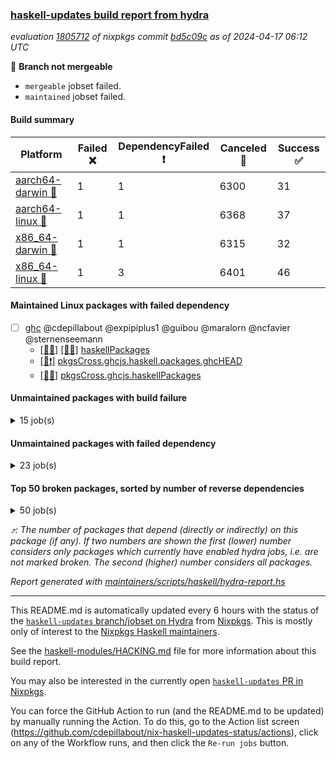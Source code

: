 ### [haskell-updates build report from hydra](https://hydra.nixos.org/jobset/nixpkgs/haskell-updates)
*evaluation [1805712](https://hydra.nixos.org/eval/1805712) of nixpkgs commit [bd5c09c](https://github.com/NixOS/nixpkgs/commits/bd5c09c00338942cefc5af636b0458ee5e368fb2) as of 2024-04-17 06:12 UTC*

🔴 **Branch not mergeable**
  * `mergeable` jobset failed.
  * `maintained` jobset failed.

#### Build summary

 | Platform | Failed ❌ | DependencyFailed ❗ | Canceled 🚫 | Success ✅ | 
 | --- | --- | --- | --- | --- | 
 | [aarch64-darwin 🍏](https://hydra.nixos.org/eval/1805712?filter=.aarch64-darwin) | 1 | 1 | 6300 | 31 | 
 | [aarch64-linux 📱](https://hydra.nixos.org/eval/1805712?filter=.aarch64-linux) | 1 | 1 | 6368 | 37 | 
 | [x86_64-darwin 🍎](https://hydra.nixos.org/eval/1805712?filter=.x86_64-darwin) | 1 | 1 | 6315 | 32 | 
 | [x86_64-linux 🐧](https://hydra.nixos.org/eval/1805712?filter=.x86_64-linux) | 1 | 3 | 6401 | 46 | 
#### Maintained Linux packages with failed dependency
- [ ] [ghc](https://hydra.nixos.org/eval/1805712?filter=ghc) @cdepillabout @expipiplus1 @guibou @maralorn @ncfavier @sternenseemann
  - [[📱🚫]](https://hydra.nixos.org/build/256545234) [[🐧🚫]](https://hydra.nixos.org/build/256539444) [haskellPackages](https://hydra.nixos.org/eval/1805712?filter=haskellPackages.ghc)
  -  [[🐧❗]](https://hydra.nixos.org/build/255990472) [pkgsCross.ghcjs.haskell.packages.ghcHEAD](https://hydra.nixos.org/eval/1805712?filter=pkgsCross.ghcjs.haskell.packages.ghcHEAD.ghc)
  -  [[🐧🚫]](https://hydra.nixos.org/build/256544997) [pkgsCross.ghcjs.haskellPackages](https://hydra.nixos.org/eval/1805712?filter=pkgsCross.ghcjs.haskellPackages.ghc)
#### Unmaintained packages with build failure
<details><summary>15 job(s) </summary>

- [ ] [ghc-lib-parser](https://hydra.nixos.org/eval/1805712?filter=ghc-lib-parser)  ⤴️ 19 | 67
  - [[🍏✅]](https://hydra.nixos.org/build/254970377) [[📱✅]](https://hydra.nixos.org/build/254959074) [[🍎✅]](https://hydra.nixos.org/build/254950870) [[🐧✅]](https://hydra.nixos.org/build/254956507) [haskell.packages.ghc8107](https://hydra.nixos.org/eval/1805712?filter=haskell.packages.ghc8107.ghc-lib-parser)
  - [[🍏❌]](https://hydra.nixos.org/build/254966596) [[📱❌]](https://hydra.nixos.org/build/254960351) [[🍎❌]](https://hydra.nixos.org/build/254959555) [[🐧❌]](https://hydra.nixos.org/build/254963201) [haskell.packages.ghc902](https://hydra.nixos.org/eval/1805712?filter=haskell.packages.ghc902.ghc-lib-parser)
  - [[🍏✅]](https://hydra.nixos.org/build/254970577) [[📱✅]](https://hydra.nixos.org/build/254969128) [[🍎✅]](https://hydra.nixos.org/build/254966175) [[🐧✅]](https://hydra.nixos.org/build/254957659) [haskell.packages.ghc925](https://hydra.nixos.org/eval/1805712?filter=haskell.packages.ghc925.ghc-lib-parser)
  - [[🍏✅]](https://hydra.nixos.org/build/254963217) [[📱✅]](https://hydra.nixos.org/build/254967112) [[🍎✅]](https://hydra.nixos.org/build/254957361) [[🐧✅]](https://hydra.nixos.org/build/254957202) [haskell.packages.ghc926](https://hydra.nixos.org/eval/1805712?filter=haskell.packages.ghc926.ghc-lib-parser)
  - [[🍏✅]](https://hydra.nixos.org/build/254971346) [[📱✅]](https://hydra.nixos.org/build/254968518) [[🍎✅]](https://hydra.nixos.org/build/254963431) [[🐧✅]](https://hydra.nixos.org/build/254971255) [haskell.packages.ghc927](https://hydra.nixos.org/eval/1805712?filter=haskell.packages.ghc927.ghc-lib-parser)
  - [[🍏✅]](https://hydra.nixos.org/build/254949732) [[📱✅]](https://hydra.nixos.org/build/254966316) [[🍎✅]](https://hydra.nixos.org/build/254966701) [[🐧✅]](https://hydra.nixos.org/build/254946130) [haskell.packages.ghc928](https://hydra.nixos.org/eval/1805712?filter=haskell.packages.ghc928.ghc-lib-parser)
  - [[🍏✅]](https://hydra.nixos.org/build/254949261) [[📱✅]](https://hydra.nixos.org/build/254957344) [[🍎✅]](https://hydra.nixos.org/build/254945834) [[🐧✅]](https://hydra.nixos.org/build/254946611) [haskell.packages.ghc945](https://hydra.nixos.org/eval/1805712?filter=haskell.packages.ghc945.ghc-lib-parser)
  - [[🍏✅]](https://hydra.nixos.org/build/254968626) [[📱✅]](https://hydra.nixos.org/build/254961970) [[🍎✅]](https://hydra.nixos.org/build/254954495) [[🐧✅]](https://hydra.nixos.org/build/254950068) [haskell.packages.ghc946](https://hydra.nixos.org/eval/1805712?filter=haskell.packages.ghc946.ghc-lib-parser)
  - [[🍏✅]](https://hydra.nixos.org/build/254953741) [[📱✅]](https://hydra.nixos.org/build/254952325) [[🍎✅]](https://hydra.nixos.org/build/254969406) [[🐧✅]](https://hydra.nixos.org/build/254965663) [haskell.packages.ghc947](https://hydra.nixos.org/eval/1805712?filter=haskell.packages.ghc947.ghc-lib-parser)
  - [[🍏✅]](https://hydra.nixos.org/build/254945659) [[📱✅]](https://hydra.nixos.org/build/254966800) [[🍎✅]](https://hydra.nixos.org/build/254966181) [[🐧✅]](https://hydra.nixos.org/build/254947116) [haskell.packages.ghc948](https://hydra.nixos.org/eval/1805712?filter=haskell.packages.ghc948.ghc-lib-parser)
  - [[🍏✅]](https://hydra.nixos.org/build/255682200) [[📱✅]](https://hydra.nixos.org/build/255681906) [[🍎✅]](https://hydra.nixos.org/build/255671948) [[🐧✅]](https://hydra.nixos.org/build/255691293) [haskell.packages.ghc963](https://hydra.nixos.org/eval/1805712?filter=haskell.packages.ghc963.ghc-lib-parser)
  - [[🍏✅]](https://hydra.nixos.org/build/255683924) [[📱✅]](https://hydra.nixos.org/build/255679213) [[🍎✅]](https://hydra.nixos.org/build/255674707) [[🐧✅]](https://hydra.nixos.org/build/255685161) [haskell.packages.ghc964](https://hydra.nixos.org/eval/1805712?filter=haskell.packages.ghc964.ghc-lib-parser)
  - [[🍏🚫]](https://hydra.nixos.org/build/256541652) [[📱🚫]](https://hydra.nixos.org/build/256537000) [[🍎🚫]](https://hydra.nixos.org/build/256538001) [[🐧🚫]](https://hydra.nixos.org/build/256534878) [haskell.packages.ghc965](https://hydra.nixos.org/eval/1805712?filter=haskell.packages.ghc965.ghc-lib-parser)
  - [[🍏🚫]](https://hydra.nixos.org/build/256539319) [[📱🚫]](https://hydra.nixos.org/build/256542731) [[🍎🚫]](https://hydra.nixos.org/build/256536909) [[🐧🚫]](https://hydra.nixos.org/build/256532214) [haskellPackages](https://hydra.nixos.org/eval/1805712?filter=haskellPackages.ghc-lib-parser)
</details>

#### Unmaintained packages with failed dependency
<details><summary>23 job(s) </summary>

- [ ] [ghc-lib](https://hydra.nixos.org/eval/1805712?filter=ghc-lib) 
  - [[🍏✅]](https://hydra.nixos.org/build/254960070) [[📱✅]](https://hydra.nixos.org/build/254948486) [[🍎✅]](https://hydra.nixos.org/build/254963094) [[🐧✅]](https://hydra.nixos.org/build/254945705) [haskell.packages.ghc8107](https://hydra.nixos.org/eval/1805712?filter=haskell.packages.ghc8107.ghc-lib)
  - [[🍏❗]](https://hydra.nixos.org/build/254955349) [[📱❗]](https://hydra.nixos.org/build/254957046) [[🍎❗]](https://hydra.nixos.org/build/254958220) [[🐧❗]](https://hydra.nixos.org/build/254949401) [haskell.packages.ghc902](https://hydra.nixos.org/eval/1805712?filter=haskell.packages.ghc902.ghc-lib)
  - [[🍏✅]](https://hydra.nixos.org/build/254950536) [[📱✅]](https://hydra.nixos.org/build/254961787) [[🍎✅]](https://hydra.nixos.org/build/254952121) [[🐧✅]](https://hydra.nixos.org/build/254961329) [haskell.packages.ghc925](https://hydra.nixos.org/eval/1805712?filter=haskell.packages.ghc925.ghc-lib)
  - [[🍏✅]](https://hydra.nixos.org/build/254961908) [[📱✅]](https://hydra.nixos.org/build/254950459) [[🍎✅]](https://hydra.nixos.org/build/254945522) [[🐧✅]](https://hydra.nixos.org/build/254957074) [haskell.packages.ghc926](https://hydra.nixos.org/eval/1805712?filter=haskell.packages.ghc926.ghc-lib)
  - [[🍏✅]](https://hydra.nixos.org/build/254952832) [[📱✅]](https://hydra.nixos.org/build/254963583) [[🍎✅]](https://hydra.nixos.org/build/254946738) [[🐧✅]](https://hydra.nixos.org/build/254960258) [haskell.packages.ghc927](https://hydra.nixos.org/eval/1805712?filter=haskell.packages.ghc927.ghc-lib)
  - [[🍏✅]](https://hydra.nixos.org/build/254969901) [[📱✅]](https://hydra.nixos.org/build/254954128) [[🍎✅]](https://hydra.nixos.org/build/254950935) [[🐧✅]](https://hydra.nixos.org/build/254965758) [haskell.packages.ghc928](https://hydra.nixos.org/eval/1805712?filter=haskell.packages.ghc928.ghc-lib)
  - [[🍏✅]](https://hydra.nixos.org/build/254959614) [[📱✅]](https://hydra.nixos.org/build/254969090) [[🍎✅]](https://hydra.nixos.org/build/254961856) [[🐧✅]](https://hydra.nixos.org/build/254956560) [haskell.packages.ghc945](https://hydra.nixos.org/eval/1805712?filter=haskell.packages.ghc945.ghc-lib)
  - [[🍏✅]](https://hydra.nixos.org/build/254967279) [[📱✅]](https://hydra.nixos.org/build/254964532) [[🍎✅]](https://hydra.nixos.org/build/254971034) [[🐧✅]](https://hydra.nixos.org/build/254971303) [haskell.packages.ghc946](https://hydra.nixos.org/eval/1805712?filter=haskell.packages.ghc946.ghc-lib)
  - [[🍏✅]](https://hydra.nixos.org/build/254969012) [[📱✅]](https://hydra.nixos.org/build/254955219) [[🍎✅]](https://hydra.nixos.org/build/254958717) [[🐧✅]](https://hydra.nixos.org/build/254962684) [haskell.packages.ghc947](https://hydra.nixos.org/eval/1805712?filter=haskell.packages.ghc947.ghc-lib)
  - [[🍏✅]](https://hydra.nixos.org/build/254965161) [[📱✅]](https://hydra.nixos.org/build/254948522) [[🍎✅]](https://hydra.nixos.org/build/254953215) [[🐧✅]](https://hydra.nixos.org/build/254957677) [haskell.packages.ghc948](https://hydra.nixos.org/eval/1805712?filter=haskell.packages.ghc948.ghc-lib)
  - [[🍏✅]](https://hydra.nixos.org/build/255687986) [[📱✅]](https://hydra.nixos.org/build/255674303) [[🍎✅]](https://hydra.nixos.org/build/255679265) [[🐧✅]](https://hydra.nixos.org/build/255689361) [haskell.packages.ghc963](https://hydra.nixos.org/eval/1805712?filter=haskell.packages.ghc963.ghc-lib)
  - [[🍏✅]](https://hydra.nixos.org/build/255668387) [[📱✅]](https://hydra.nixos.org/build/255668257) [[🍎✅]](https://hydra.nixos.org/build/255672196) [[🐧✅]](https://hydra.nixos.org/build/255693046) [haskell.packages.ghc964](https://hydra.nixos.org/eval/1805712?filter=haskell.packages.ghc964.ghc-lib)
  - [[🍏🚫]](https://hydra.nixos.org/build/256531134) [[📱🚫]](https://hydra.nixos.org/build/256530981) [[🍎🚫]](https://hydra.nixos.org/build/256526644) [[🐧🚫]](https://hydra.nixos.org/build/256550898) [haskell.packages.ghc965](https://hydra.nixos.org/eval/1805712?filter=haskell.packages.ghc965.ghc-lib)
  - [[🍏🚫]](https://hydra.nixos.org/build/256551059) [[📱🚫]](https://hydra.nixos.org/build/256541661) [[🍎🚫]](https://hydra.nixos.org/build/256543833) [[🐧🚫]](https://hydra.nixos.org/build/256545642) [haskellPackages](https://hydra.nixos.org/eval/1805712?filter=haskellPackages.ghc-lib)
- [ ] [hello](https://hydra.nixos.org/eval/1805712?filter=hello) 
  - [[🍏🚫]](https://hydra.nixos.org/build/256535656) [[📱🚫]](https://hydra.nixos.org/build/256532135) [[🍎🚫]](https://hydra.nixos.org/build/256529842) [[🐧🚫]](https://hydra.nixos.org/build/256537913) [haskellPackages](https://hydra.nixos.org/eval/1805712?filter=haskellPackages.hello)
  - [[🍏🚫]](https://hydra.nixos.org/build/256529634)  [[🍎🚫]](https://hydra.nixos.org/build/256538617) [[🐧❗]](https://hydra.nixos.org/build/255990463) [pkgsCross.ghcjs.haskell.packages.ghcHEAD](https://hydra.nixos.org/eval/1805712?filter=pkgsCross.ghcjs.haskell.packages.ghcHEAD.hello)
  - [[🍏🚫]](https://hydra.nixos.org/build/256531432)  [[🍎🚫]](https://hydra.nixos.org/build/256532963) [[🐧🚫]](https://hydra.nixos.org/build/256546435) [pkgsCross.ghcjs.haskellPackages](https://hydra.nixos.org/eval/1805712?filter=pkgsCross.ghcjs.haskellPackages.hello)
  -    [[🐧🚫]](https://hydra.nixos.org/build/256528749) [pkgsMusl.haskellPackages](https://hydra.nixos.org/eval/1805712?filter=pkgsMusl.haskellPackages.hello)
  -    [[🐧✅]](https://hydra.nixos.org/build/254968566) [pkgsStatic.haskell.packages.native-bignum.ghc948](https://hydra.nixos.org/eval/1805712?filter=pkgsStatic.haskell.packages.native-bignum.ghc948.hello)
  -    [[🐧🚫]](https://hydra.nixos.org/build/256551688) [pkgsStatic.haskell.packages.native-bignum.ghc982](https://hydra.nixos.org/eval/1805712?filter=pkgsStatic.haskell.packages.native-bignum.ghc982.hello)
  -    [[🐧✅]](https://hydra.nixos.org/build/254958402) [pkgsStatic.haskellPackages](https://hydra.nixos.org/eval/1805712?filter=pkgsStatic.haskellPackages.hello)
</details>

#### Top 50 broken packages, sorted by number of reverse dependencies
<details><summary>50 job(s) </summary>

[gogol-core](https://packdeps.haskellers.com/reverse/gogol-core) ⤴️ 184  
[haskell98](https://packdeps.haskellers.com/reverse/haskell98) ⤴️ 152  
[failure](https://packdeps.haskellers.com/reverse/failure) ⤴️ 72  
[connection](https://packdeps.haskellers.com/reverse/connection) ⤴️ 56  
[enumerator](https://packdeps.haskellers.com/reverse/enumerator) ⤴️ 56  
[util](https://packdeps.haskellers.com/reverse/util) ⤴️ 49  
[derive](https://packdeps.haskellers.com/reverse/derive) ⤴️ 48  
[system-fileio](https://packdeps.haskellers.com/reverse/system-fileio) ⤴️ 45  
[web-routes](https://packdeps.haskellers.com/reverse/web-routes) ⤴️ 43  
[accelerate](https://packdeps.haskellers.com/reverse/accelerate) ⤴️ 42  
[syb-with-class](https://packdeps.haskellers.com/reverse/syb-with-class) ⤴️ 42  
[MonadCatchIO-transformers](https://packdeps.haskellers.com/reverse/MonadCatchIO-transformers) ⤴️ 41  
[TypeCompose](https://packdeps.haskellers.com/reverse/TypeCompose) ⤴️ 41  
[singletons-base](https://packdeps.haskellers.com/reverse/singletons-base) ⤴️ 41  
[crypto-random](https://packdeps.haskellers.com/reverse/crypto-random) ⤴️ 37  
[PrimitiveArray](https://packdeps.haskellers.com/reverse/PrimitiveArray) ⤴️ 35  
[rank1dynamic](https://packdeps.haskellers.com/reverse/rank1dynamic) ⤴️ 33  
[dual](https://packdeps.haskellers.com/reverse/dual) ⤴️ 32  
[hsp](https://packdeps.haskellers.com/reverse/hsp) ⤴️ 32  
[distributed-static](https://packdeps.haskellers.com/reverse/distributed-static) ⤴️ 31  
[language-ecmascript](https://packdeps.haskellers.com/reverse/language-ecmascript) ⤴️ 31  
[distributed-process](https://packdeps.haskellers.com/reverse/distributed-process) ⤴️ 30  
[iteratee](https://packdeps.haskellers.com/reverse/iteratee) ⤴️ 29  
[composite-base](https://packdeps.haskellers.com/reverse/composite-base) ⤴️ 28  
[polysemy-time](https://packdeps.haskellers.com/reverse/polysemy-time) ⤴️ 28  
[polysemy-resume](https://packdeps.haskellers.com/reverse/polysemy-resume) ⤴️ 27  
[polysemy-conc](https://packdeps.haskellers.com/reverse/polysemy-conc) ⤴️ 26  
[regexpr](https://packdeps.haskellers.com/reverse/regexpr) ⤴️ 26  
[crypto-numbers](https://packdeps.haskellers.com/reverse/crypto-numbers) ⤴️ 25  
[either-unwrap](https://packdeps.haskellers.com/reverse/either-unwrap) ⤴️ 25  
[HList](https://packdeps.haskellers.com/reverse/HList) ⤴️ 24  
[polysemy-log](https://packdeps.haskellers.com/reverse/polysemy-log) ⤴️ 24  
[web-routes-th](https://packdeps.haskellers.com/reverse/web-routes-th) ⤴️ 24  
[Crypto](https://packdeps.haskellers.com/reverse/Crypto) ⤴️ 22  
[crypto-pubkey](https://packdeps.haskellers.com/reverse/crypto-pubkey) ⤴️ 22  
[haskelldb](https://packdeps.haskellers.com/reverse/haskelldb) ⤴️ 22  
[wxdirect](https://packdeps.haskellers.com/reverse/wxdirect) ⤴️ 22  
[BiobaseTypes](https://packdeps.haskellers.com/reverse/BiobaseTypes) ⤴️ 21  
[alg](https://packdeps.haskellers.com/reverse/alg) ⤴️ 21  
[mmsyn2](https://packdeps.haskellers.com/reverse/mmsyn2) ⤴️ 21  
[userid](https://packdeps.haskellers.com/reverse/userid) ⤴️ 21  
[wxc](https://packdeps.haskellers.com/reverse/wxc) ⤴️ 21  
[biocore](https://packdeps.haskellers.com/reverse/biocore) ⤴️ 20  
[reform](https://packdeps.haskellers.com/reverse/reform) ⤴️ 20  
[wxcore](https://packdeps.haskellers.com/reverse/wxcore) ⤴️ 20  
[attoparsec-enumerator](https://packdeps.haskellers.com/reverse/attoparsec-enumerator) ⤴️ 19  
[bytestring-show](https://packdeps.haskellers.com/reverse/bytestring-show) ⤴️ 19  
[cprng-aes](https://packdeps.haskellers.com/reverse/cprng-aes) ⤴️ 19  
[fay](https://packdeps.haskellers.com/reverse/fay) ⤴️ 19  
[harp](https://packdeps.haskellers.com/reverse/harp) ⤴️ 19  
</details>


*⤴️: The number of packages that depend (directly or indirectly) on this package (if any). If two numbers are shown the first (lower) number considers only packages which currently have enabled hydra jobs, i.e. are not marked broken. The second (higher) number considers all packages.*

*Report generated with [maintainers/scripts/haskell/hydra-report.hs](https://github.com/NixOS/nixpkgs/blob/haskell-updates/maintainers/scripts/haskell/hydra-report.hs)*


----------------------------------------------------------------------

This README.md is automatically updated every 6 hours with the status of the
[`haskell-updates` branch/jobset on Hydra](https://hydra.nixos.org/jobset/nixpkgs/haskell-updates)
from [Nixpkgs](https://github.com/NixOS/nixpkgs).  This is mostly only of
interest to the [Nixpkgs Haskell maintainers](https://github.com/orgs/NixOS/teams/haskell).

See the
[haskell-modules/HACKING.md](https://github.com/NixOS/nixpkgs/blob/haskell-updates/pkgs/development/haskell-modules/HACKING.md)
file for more information about this build report.

You may also be interested in the currently open
[`haskell-updates` PR in Nixpkgs](https://github.com/nixos/nixpkgs/pulls?q=is%3Apr+is%3Aopen+head%3Ahaskell-updates).

You can force the GitHub Action to run (and the README.md to be updated) by
manually running the Action.  To do this, go to the Action list screen
(https://github.com/cdepillabout/nix-haskell-updates-status/actions),
click on any of the Workflow runs, and then click the `Re-run jobs` button.
